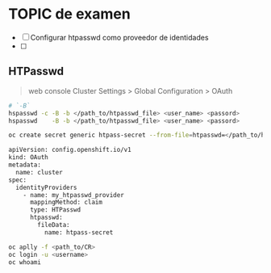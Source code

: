 # TOPIC de examen

- [ ] Configurar htpasswd como proveedor de identidades
- [ ] 

## HTPasswd

> web console Cluster Settings > Global Configuration > OAuth

```bash
# `-B` 
hspasswd -c -B -b </path_to/htpasswd_file> <user_name> <passord>
hspasswd    -B -b </path_to/htpasswd_file> <user_name> <passord>

oc create secret generic htpass-secret --from-file=htpasswd=</path_to/htpasswd_file> -n openshift-config

apiVersion: config.openshift.io/v1
kind: OAuth
metadata:
  name: cluster
spec:
  identityProviders
    - name: my_htpasswd_provider
      mappingMethod: claim
      type: HTPasswd
      htpasswd:
        fileData:
          name: htpass-secret

oc aplly -f <path_to/CR>
oc login -u <username>
oc whoami
```